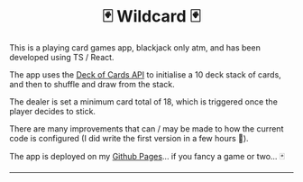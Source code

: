 <h1 align="center"> 🃏 Wildcard 🃏 </h1>

This is a playing card games app, blackjack only atm, and has been developed using TS / React.

The app uses the [Deck of Cards API](https://deckofcardsapi.com/) to initialise a 10 deck stack of cards, and then to shuffle and draw from the stack.  

The dealer is set a minimum card total of 18, which is triggered once the player decides to stick.

There are many improvements that can / may be made to how the current code is configured (I did write the first version in a few hours 💙).

The app is deployed on my [Github Pages](https://dnyfzr.github.io/wildcard/)... if you fancy a game or two... 🃏

---
